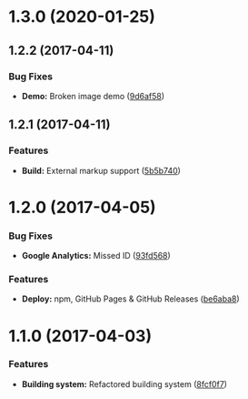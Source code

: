 <a name="1.3.0"></a>
# 1.3.0 (2020-01-25)



<a name="1.2.2"></a>
## 1.2.2 (2017-04-11)


### Bug Fixes

* **Demo:** Broken image demo ([9d6af58](https://github.com/mevbg/baseheight/commit/9d6af58))



<a name="1.2.1"></a>
## 1.2.1 (2017-04-11)


### Features

* **Build:** External markup support ([5b5b740](https://github.com/mevbg/baseheight/commit/5b5b740))



<a name="1.2.0"></a>
# 1.2.0 (2017-04-05)


### Bug Fixes

* **Google Analytics:** Missed ID ([93fd568](https://github.com/mevbg/baseheight/commit/93fd568))


### Features

* **Deploy:** npm, GitHub Pages & GitHub Releases ([be6aba8](https://github.com/mevbg/baseheight/commit/be6aba8))



<a name="1.1.0"></a>
# 1.1.0 (2017-04-03)


### Features

* **Building system:** Refactored building system ([8fcf0f7](https://github.com/mevbg/baseheight/commit/8fcf0f7))



